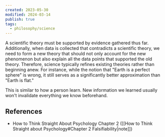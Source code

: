 ```yaml
---
created: 2023-05-30
modified: 2024-03-14
publish: true
tags:
  - philosophy/science
---
```


A scientific theory must be supported by evidence gathered thus far. Additionally, when data is collected that contradicts a scientific theory, we need to form a new theory that should not only account for the new phenomenon but also explain all the data points that supported the old theory. Therefore, science typically refines existing theories rather than beginning anew. For instance, while the notion that "Earth is a perfect sphere" is wrong, it still serves as a significantly better approximation than "Earth is flat."

This is similar to how a person learn. New information we learned usually won't invalidate everything we know beforehand.

## References
- How to Think Straight About Psychology Chapter 2 ([[How to Think Straight about Psychology#Chapter 2 Falsifiability|note]])